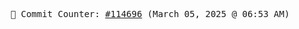 <p align="center">
    <samp>
        📮 Commit Counter: <a href="https://github.com/Javascript-void0/Javascript-void0/commits/main">#114696</a> (March 05, 2025 @ 06:53 AM)
    </samp>
</p>